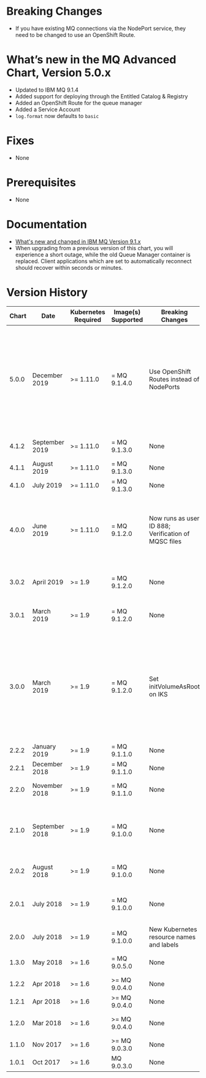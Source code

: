 # Breaking Changes

- If you have existing MQ connections via the NodePort service, they need to be changed to use an OpenShift Route.

# What’s new in the MQ Advanced Chart, Version 5.0.x

- Updated to IBM MQ 9.1.4
- Added support for deploying through the Entitled Catalog & Registry
- Added an OpenShift Route for the queue manager
- Added a Service Account
- `log.format` now defaults to `basic`

# Fixes

- None

# Prerequisites

- None

# Documentation

- [What's new and changed in IBM MQ Version 9.1.x](https://www.ibm.com/support/knowledgecenter/en/SSFKSJ_9.1.0/com.ibm.mq.pro.doc/q113110_.htm)
- When upgrading from a previous version of this chart, you will experience a short outage, while the old Queue Manager container is replaced.  Client applications which are set to automatically reconnect should recover within seconds or minutes.

# Version History

| Chart | Date | Kubernetes Required | Image(s) Supported | Breaking Changes | Details |
| ----- | ---- | ------------ | ------------------ | ---------------- | ------- |
| 5.0.0 | December 2019 | >= 1.11.0 | = MQ 9.1.4.0 | Use OpenShift Routes instead of NodePorts | Updated to IBM MQ 9.1.4; Entitled Catalog & Registry; Added an OpenShift Route for the queue manager; Added a Service Account; `log.format` now defaults to `basic` |
| 4.1.2 | September 2019 | >= 1.11.0 | = MQ 9.1.3.0 | None | Updated go-toolset to version 1.11.13 |
| 4.1.1 | August 2019 | >= 1.11.0 | = MQ 9.1.3.0 | None | Updated UBI 7 base image |
| 4.1.0 | July 2019 | >= 1.11.0 | = MQ 9.1.3.0 | None | Updated to IBM MQ 9.1.3 |
| 4.0.0 | June 2019 | >= 1.11.0 | = MQ 9.1.2.0 | Now runs as user ID 888; Verification of MQSC files | Added support for multi-instance queue managers; Custom labels; Image based on UBI; Added TLS certificates mechanism |
| 3.0.2 | April 2019 | >= 1.9 | = MQ 9.1.2.0 | None | Security fixes, Dashboard fixes, large MQSC fixes |
| 3.0.1 | March 2019 | >= 1.9 | = MQ 9.1.2.0 | None | Fix capabilities when running init volume as root |
| 3.0.0 | March 2019 | >= 1.9 | = MQ 9.1.2.0 | Set initVolumeAsRoot on IKS | Updated to IBM MQ 9.1.2; Improved security (including running as non-root); Additional IBM Cloud Pak content; Added ILMT annotations; README updates; Kibana dashboard fix |
| 2.2.2 | January 2019 | >= 1.9 | = MQ 9.1.1.0  | None | Security fixes |
| 2.2.1 | December 2018 | >= 1.9 | = MQ 9.1.1.0  | None | Security fixes |
| 2.2.0 | November 2018 | >= 1.9 | = MQ 9.1.1.0  | None | Updated to IBM MQ version 9.1.1 |
| 2.1.0 | September 2018 | >= 1.9 | = MQ 9.1.0.0  | None | Declaration of securityContext; Configurable service account name; New IBM Cloud Pak content |
| 2.0.2 | August 2018 | >= 1.9 | = MQ 9.1.0.0  | None | Fixed error in service selector for helm tests |
| 2.0.1 | July 2018 | >= 1.9 | = MQ 9.1.0.0  | None | Reverted statefulset to apps/v1beta2 to prevent deletion failures |
| 2.0.0 | July 2018 | >= 1.9 | = MQ 9.1.0.0  | New Kubernetes resource names and labels | Added metrics service |
| 1.3.0 | May 2018  | >= 1.6 | = MQ 9.0.5.0  | None | Added POWER and z/Linux support |
| 1.2.2 | Apr 2018  | >= 1.6 | >= MQ 9.0.4.0 | None | README fixes |
| 1.2.1 | Apr 2018  | >= 1.6 | >= MQ 9.0.4.0 | None | README fixes |
| 1.2.0 | Mar 2018  | >= 1.6 | >= MQ 9.0.4.0 | None | Added JSON logging; New README format |
| 1.1.0 | Nov 2017  | >= 1.6 | >= MQ 9.0.3.0 | None | Updates for MQ 9.0.4.0 |
| 1.0.1 | Oct 2017  | >= 1.6 | MQ 9.0.3.0    | None | Initial version |
